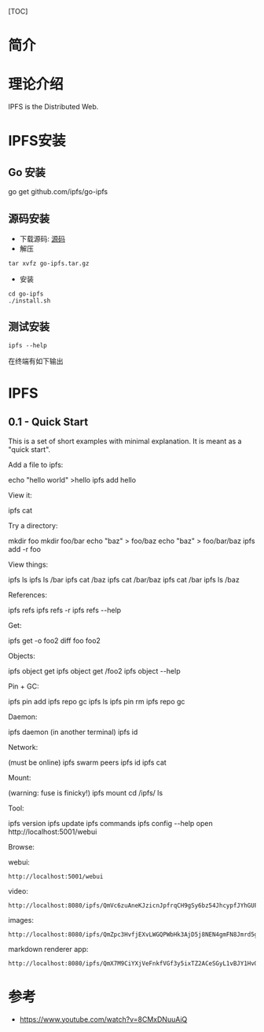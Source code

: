 
[TOC]

# 简介


# 理论介绍
IPFS is the Distributed Web.


# IPFS安装
## Go 安装
go get github.com/ipfs/go-ipfs

## 源码安装

- 下载源码: [源码](https://dist.ipfs.io/#go-ipfs)
- 解压
```
tar xvfz go-ipfs.tar.gz
```
- 安装
```
cd go-ipfs
./install.sh
```

## 测试安装
```
ipfs --help
```
在终端有如下输出



# IPFS

## 0.1 - Quick Start

This is a set of short examples with minimal explanation. It is meant as
a "quick start".


Add a file to ipfs:

  echo "hello world" >hello
  ipfs add hello


View it:

  ipfs cat <the-hash-you-got-here>


Try a directory:

  mkdir foo
  mkdir foo/bar
  echo "baz" > foo/baz
  echo "baz" > foo/bar/baz
  ipfs add -r foo


View things:

  ipfs ls <the-hash-here>
  ipfs ls <the-hash-here>/bar
  ipfs cat <the-hash-here>/baz
  ipfs cat <the-hash-here>/bar/baz
  ipfs cat <the-hash-here>/bar
  ipfs ls <the-hash-here>/baz


References:

  ipfs refs <the-hash-here>
  ipfs refs -r <the-hash-here>
  ipfs refs --help


Get:

  ipfs get <the-hash-here> -o foo2
  diff foo foo2


Objects:

  ipfs object get <the-hash-here>
  ipfs object get <the-hash-here>/foo2
  ipfs object --help


Pin + GC:

  ipfs pin add <the-hash-here>
  ipfs repo gc
  ipfs ls <the-hash-here>
  ipfs pin rm <the-hash-here>
  ipfs repo gc


Daemon:

  ipfs daemon  (in another terminal)
  ipfs id


Network:

  (must be online)
  ipfs swarm peers
  ipfs id
  ipfs cat <hash-of-remote-object>


Mount:

  (warning: fuse is finicky!)
  ipfs mount
  cd /ipfs/<the-hash-here>
  ls


Tool:

  ipfs version
  ipfs update
  ipfs commands
  ipfs config --help
  open http://localhost:5001/webui


Browse:

  webui:

    http://localhost:5001/webui

  video:

    http://localhost:8080/ipfs/QmVc6zuAneKJzicnJpfrqCH9gSy6bz54JhcypfJYhGUFQu/play#/ipfs/QmTKZgRNwDNZwHtJSjCp6r5FYefzpULfy37JvMt9DwvXse

  images:

    http://localhost:8080/ipfs/QmZpc3HvfjEXvLWGQPWbHk3AjD5j8NEN4gmFN8Jmrd5g83/cs

  markdown renderer app:

    http://localhost:8080/ipfs/QmX7M9CiYXjVeFnkfVGf3y5ixTZ2ACeSGyL1vBJY1HvQPp/mdown



# 参考

- https://www.youtube.com/watch?v=8CMxDNuuAiQ